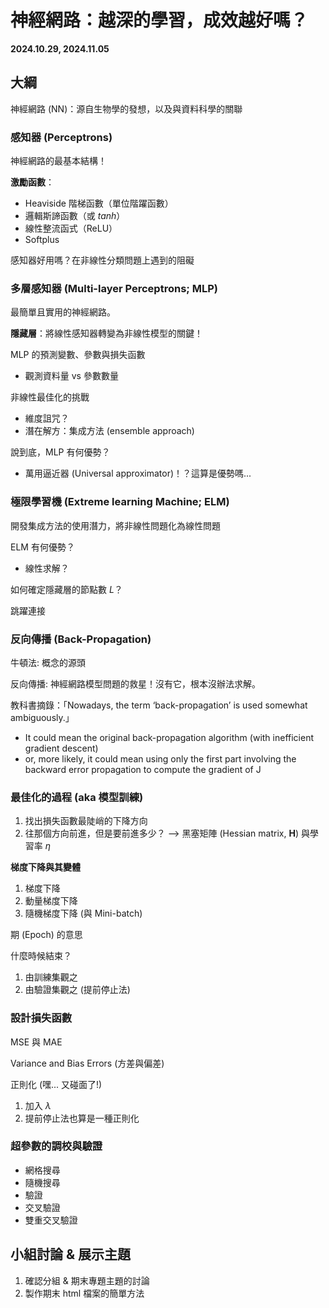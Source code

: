 # 神經網路：越深的學習，成效越好嗎？

**2024.10.29, 2024.11.05**

## 大綱

神經網路 (NN)：源自生物學的發想，以及與資料科學的關聯

### 感知器 (Perceptrons)

神經網路的最基本結構！

**激勵函數**：
- Heaviside 階梯函數（單位階躍函數）
- 邏輯斯諦函數（或 $tanh$）
- 線性整流函式（ReLU）
- Softplus

感知器好用嗎？在非線性分類問題上遇到的阻礙

### 多層感知器 (Multi-layer Perceptrons; MLP)

最簡單且實用的神經網路。

**隱藏層**：將線性感知器轉變為非線性模型的關鍵！

MLP 的預測變數、參數與損失函數
- 觀測資料量 vs 參數數量

非線性最佳化的挑戰
- 維度詛咒？
- 潛在解方：集成方法 (ensemble approach)

說到底，MLP 有何優勢？
- 萬用逼近器 (Universal approximator)！？這算是優勢嗎...

### 極限學習機 (Extreme learning Machine; ELM)

開發集成方法的使用潛力，將非線性問題化為線性問題

ELM 有何優勢？
- 線性求解？

如何確定隱藏層的節點數 $L$？

跳躍連接

### 反向傳播 (Back-Propagation)

牛頓法: 概念的源頭

反向傳播: 神經網路模型問題的救星！沒有它，根本沒辦法求解。

教科書摘錄：「Nowadays, the term ‘back-propagation’ is used somewhat ambiguously.」
- It could mean the original back-propagation algorithm (with inefficient gradient descent)
- or, more likely, it could mean using only the first part involving the backward error propagation to compute the gradient of J

### 最佳化的過程 (aka 模型訓練)

1. 找出損失函數最陡峭的下降方向
2. 往那個方向前進，但是要前進多少？ --> 黑塞矩陣 (Hessian matrix, $\textbf{H}$) 與學習率 $\eta$

**梯度下降與其變體**
1. 梯度下降
2. 動量梯度下降 
1. 隨機梯度下降 (與 Mini-batch)

期 (Epoch) 的意思

什麼時候結束？
1. 由訓練集觀之
2. 由驗證集觀之 (提前停止法)

### 設計損失函數

MSE 與 MAE

Variance and Bias Errors (方差與偏差)

正則化 (嘿... 又碰面了!)
1. 加入 $\lambda$
2. 提前停止法也算是一種正則化

### 超參數的調校與驗證

- 網格搜尋
- 隨機搜尋
- 驗證
- 交叉驗證
- 雙重交叉驗證

<!-- ### 其他使用了集成方法的訓練技巧

幫助減少 Variance error（第 8.3 節）

- 裝袋法 (Bagging)
- 堆疊法 (Stacking) 
-->

## 小組討論 & 展示主題

1. 確認分組 & 期末專題主題的討論
2. 製作期末 html 檔案的簡單方法